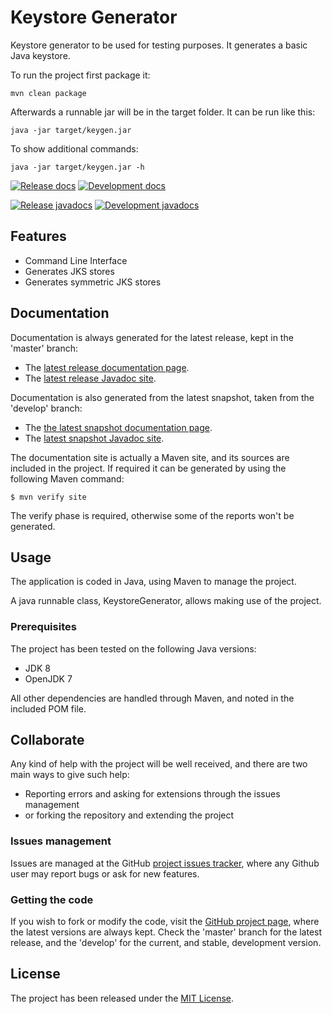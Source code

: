 # Keystore Generator

Keystore generator to be used for testing purposes. It generates a basic Java keystore.

To run the project first package it:

```
mvn clean package
```

Afterwards a runnable jar will be in the target folder. It can be run like this:

```
java -jar target/keygen.jar
```

To show additional commands:

```
java -jar target/keygen.jar -h
```

[![Release docs](https://img.shields.io/badge/docs-release-blue.svg)][site-release]
[![Development docs](https://img.shields.io/badge/docs-develop-blue.svg)][site-develop]

[![Release javadocs](https://img.shields.io/badge/javadocs-release-blue.svg)][javadoc-release]
[![Development javadocs](https://img.shields.io/badge/javadocs-develop-blue.svg)][javadoc-develop]

## Features

- Command Line Interface
- Generates JKS stores
- Generates symmetric JKS stores

## Documentation

Documentation is always generated for the latest release, kept in the 'master' branch:

- The [latest release documentation page][site-release].
- The [latest release Javadoc site][javadoc-release].

Documentation is also generated from the latest snapshot, taken from the 'develop' branch:

- The [the latest snapshot documentation page][site-develop].
- The [latest snapshot Javadoc site][javadoc-develop].

The documentation site is actually a Maven site, and its sources are included in the project. If required it can be generated by using the following Maven command:

```
$ mvn verify site
```

The verify phase is required, otherwise some of the reports won't be generated.

## Usage

The application is coded in Java, using Maven to manage the project.

A java runnable class, KeystoreGenerator, allows making use of the project.

### Prerequisites

The project has been tested on the following Java versions:
* JDK 8
* OpenJDK 7

All other dependencies are handled through Maven, and noted in the included POM file.

## Collaborate

Any kind of help with the project will be well received, and there are two main ways to give such help:

- Reporting errors and asking for extensions through the issues management
- or forking the repository and extending the project

### Issues management

Issues are managed at the GitHub [project issues tracker][issues], where any Github user may report bugs or ask for new features.

### Getting the code

If you wish to fork or modify the code, visit the [GitHub project page][scm], where the latest versions are always kept. Check the 'master' branch for the latest release, and the 'develop' for the current, and stable, development version.

## License

The project has been released under the [MIT License][license].

[issues]: https://github.com/bernardo-mg/keystore-generator/issues
[javadoc-develop]: https://docs.bernardomg.com/development/maven/keystore-generator/apidocs
[javadoc-release]: https://docs.bernardomg.com/maven/keystore-generator/apidocs
[license]: http://www.opensource.org/licenses/mit-license.php
[scm]: https://github.com/bernardo-mg/keystore-generator
[site-develop]: https://docs.bernardomg.com/development/maven/keystore-generator
[site-release]: https://docs.bernardomg.com/maven/keystore-generator
